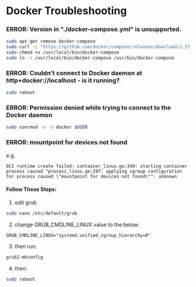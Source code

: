 # Docker Troubleshooting


### ERROR: Version in "./docker-compose.yml" is unsupported.
```sh
sudo apt-get remove docker-compose
sudo curl -L "https://github.com/docker/compose/releases/download/1.27.4/docker-compose-$(uname -s)-$(uname -m)" -o /usr/local/bin/docker-compose
sudo chmod +x /usr/local/bin/docker-compose
sudo ln -s /usr/local/bin/docker-compose /usr/bin/docker-compose
```


### ERROR: Couldn't connect to Docker daemon at http+docker://localhost - is it running?
```sh
sudo reboot
```


### ERROR: Permission denied while trying to connect to the Docker daemon
```sh
sudo usermod -a -G docker $USER
```


### ERROR: mountpoint for devices not found
e.g.
```
OCI runtime create failed: container_linux.go:349: starting container process caused "process_linux.go:297: applying cgroup configuration for process caused \"mountpoint for devices not found\"": unknown
```

#### Follow These Steps:
1. edit grub
  ```sh
  sudo nano /etc/default/grub
  ```
2. change GRUB_CMDLINE_LINUX value to the below:
  ```
  GRUB_CMDLINE_LINUX="systemd.unified_cgroup_hierarchy=0"
  ```
3. then run:
  ```sh
  grub2-mkconfig
  ```
4. then:
  ```sh
  sudo reboot
  ```
